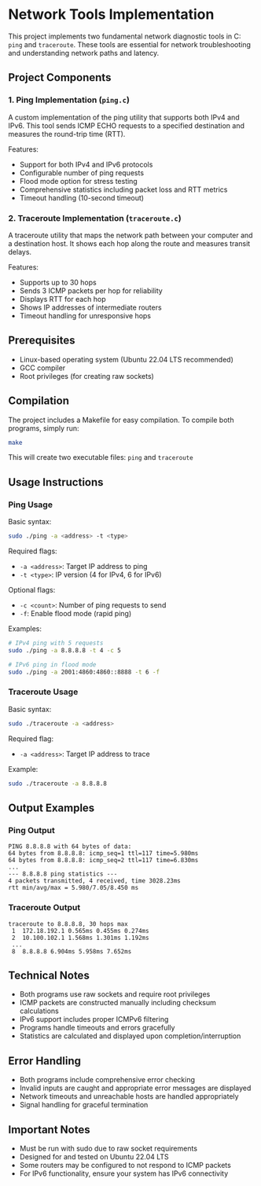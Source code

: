 # Network Tools Implementation

This project implements two fundamental network diagnostic tools in C: `ping` and `traceroute`. These tools are essential for network troubleshooting and understanding network paths and latency.

## Project Components

### 1. Ping Implementation (`ping.c`)
A custom implementation of the ping utility that supports both IPv4 and IPv6. This tool sends ICMP ECHO requests to a specified destination and measures the round-trip time (RTT).

Features:
- Support for both IPv4 and IPv6 protocols
- Configurable number of ping requests
- Flood mode option for stress testing
- Comprehensive statistics including packet loss and RTT metrics
- Timeout handling (10-second timeout)

### 2. Traceroute Implementation (`traceroute.c`)
A traceroute utility that maps the network path between your computer and a destination host. It shows each hop along the route and measures transit delays.

Features:
- Supports up to 30 hops
- Sends 3 ICMP packets per hop for reliability
- Displays RTT for each hop
- Shows IP addresses of intermediate routers
- Timeout handling for unresponsive hops

## Prerequisites

- Linux-based operating system (Ubuntu 22.04 LTS recommended)
- GCC compiler
- Root privileges (for creating raw sockets)

## Compilation

The project includes a Makefile for easy compilation. To compile both programs, simply run:

```bash
make
```

This will create two executable files: `ping` and `traceroute`

## Usage Instructions

### Ping Usage

Basic syntax:
```bash
sudo ./ping -a <address> -t <type>
```

Required flags:
- `-a <address>`: Target IP address to ping
- `-t <type>`: IP version (4 for IPv4, 6 for IPv6)

Optional flags:
- `-c <count>`: Number of ping requests to send
- `-f`: Enable flood mode (rapid ping)

Examples:
```bash
# IPv4 ping with 5 requests
sudo ./ping -a 8.8.8.8 -t 4 -c 5

# IPv6 ping in flood mode
sudo ./ping -a 2001:4860:4860::8888 -t 6 -f
```

### Traceroute Usage

Basic syntax:
```bash
sudo ./traceroute -a <address>
```

Required flag:
- `-a <address>`: Target IP address to trace

Example:
```bash
sudo ./traceroute -a 8.8.8.8
```

## Output Examples

### Ping Output
```
PING 8.8.8.8 with 64 bytes of data:
64 bytes from 8.8.8.8: icmp_seq=1 ttl=117 time=5.980ms
64 bytes from 8.8.8.8: icmp_seq=2 ttl=117 time=6.830ms
...
--- 8.8.8.8 ping statistics ---
4 packets transmitted, 4 received, time 3028.23ms
rtt min/avg/max = 5.980/7.05/8.450 ms
```

### Traceroute Output
```
traceroute to 8.8.8.8, 30 hops max
 1  172.18.192.1 0.565ms 0.455ms 0.274ms
 2  10.100.102.1 1.568ms 1.301ms 1.192ms
 ...
 8  8.8.8.8 6.904ms 5.958ms 7.652ms
```

## Technical Notes

- Both programs use raw sockets and require root privileges
- ICMP packets are constructed manually including checksum calculations
- IPv6 support includes proper ICMPv6 filtering
- Programs handle timeouts and errors gracefully
- Statistics are calculated and displayed upon completion/interruption

## Error Handling

- Both programs include comprehensive error checking
- Invalid inputs are caught and appropriate error messages are displayed
- Network timeouts and unreachable hosts are handled appropriately
- Signal handling for graceful termination

## Important Notes

- Must be run with sudo due to raw socket requirements
- Designed for and tested on Ubuntu 22.04 LTS
- Some routers may be configured to not respond to ICMP packets
- For IPv6 functionality, ensure your system has IPv6 connectivity
